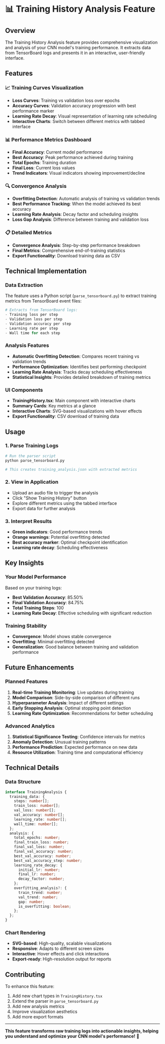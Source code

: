 # 📊 Training History Analysis Feature

## Overview

The Training History Analysis feature provides comprehensive visualization and analysis of your CNN model's training performance. It extracts data from TensorBoard logs and presents it in an interactive, user-friendly interface.

## Features

### 📈 Training Curves Visualization
- **Loss Curves**: Training vs validation loss over epochs
- **Accuracy Curves**: Validation accuracy progression with best performance marker
- **Learning Rate Decay**: Visual representation of learning rate scheduling
- **Interactive Charts**: Switch between different metrics with tabbed interface

### 📊 Performance Metrics Dashboard
- **Final Accuracy**: Current model performance
- **Best Accuracy**: Peak performance achieved during training
- **Total Epochs**: Training duration
- **Final Loss**: Current loss values
- **Trend Indicators**: Visual indicators showing improvement/decline

### 🔍 Convergence Analysis
- **Overfitting Detection**: Automatic analysis of training vs validation trends
- **Best Performance Tracking**: When the model achieved its best accuracy
- **Learning Rate Analysis**: Decay factor and scheduling insights
- **Loss Gap Analysis**: Difference between training and validation loss

### 📋 Detailed Metrics
- **Convergence Analysis**: Step-by-step performance breakdown
- **Final Metrics**: Comprehensive end-of-training statistics
- **Export Functionality**: Download training data as CSV

## Technical Implementation

### Data Extraction
The feature uses a Python script (`parse_tensorboard.py`) to extract training metrics from TensorBoard event files:

```python
# Extracts from TensorBoard logs:
- Training loss per step
- Validation loss per step  
- Validation accuracy per step
- Learning rate per step
- Wall time for each step
```

### Analysis Features
- **Automatic Overfitting Detection**: Compares recent training vs validation trends
- **Performance Optimization**: Identifies best performing checkpoint
- **Learning Rate Analysis**: Tracks decay scheduling effectiveness
- **Statistical Insights**: Provides detailed breakdown of training metrics

### UI Components
- **TrainingHistory.tsx**: Main component with interactive charts
- **Summary Cards**: Key metrics at a glance
- **Interactive Charts**: SVG-based visualizations with hover effects
- **Export Functionality**: CSV download of training data

## Usage

### 1. Parse Training Logs
```bash
# Run the parser script
python parse_tensorboard.py

# This creates training_analysis.json with extracted metrics
```

### 2. View in Application
- Upload an audio file to trigger the analysis
- Click "Show Training History" button
- Explore different metrics using the tabbed interface
- Export data for further analysis

### 3. Interpret Results
- **Green indicators**: Good performance trends
- **Orange warnings**: Potential overfitting detected
- **Best accuracy marker**: Optimal checkpoint identification
- **Learning rate decay**: Scheduling effectiveness

## Key Insights

### Your Model Performance
Based on your training logs:
- **Best Validation Accuracy**: 85.50%
- **Final Validation Accuracy**: 84.75%
- **Total Training Steps**: 100
- **Learning Rate Decay**: Effective scheduling with significant reduction

### Training Stability
- **Convergence**: Model shows stable convergence
- **Overfitting**: Minimal overfitting detected
- **Generalization**: Good balance between training and validation performance

## Future Enhancements

### Planned Features
1. **Real-time Training Monitoring**: Live updates during training
2. **Model Comparison**: Side-by-side comparison of different runs
3. **Hyperparameter Analysis**: Impact of different settings
4. **Early Stopping Analysis**: Optimal stopping point detection
5. **Learning Rate Optimization**: Recommendations for better scheduling

### Advanced Analytics
1. **Statistical Significance Testing**: Confidence intervals for metrics
2. **Anomaly Detection**: Unusual training patterns
3. **Performance Prediction**: Expected performance on new data
4. **Resource Utilization**: Training time and computational efficiency

## Technical Details

### Data Structure
```typescript
interface TrainingAnalysis {
  training_data: {
    steps: number[];
    train_loss: number[];
    val_loss: number[];
    val_accuracy: number[];
    learning_rate: number[];
    wall_time: number[];
  };
  analysis: {
    total_epochs: number;
    final_train_loss: number;
    final_val_loss: number;
    final_val_accuracy: number;
    best_val_accuracy: number;
    best_val_accuracy_step: number;
    learning_rate_decay: {
      initial_lr: number;
      final_lr: number;
      decay_factor: number;
    };
    overfitting_analysis?: {
      train_trend: number;
      val_trend: number;
      gap: number;
      is_overfitting: boolean;
    };
  };
}
```

### Chart Rendering
- **SVG-based**: High-quality, scalable visualizations
- **Responsive**: Adapts to different screen sizes
- **Interactive**: Hover effects and click interactions
- **Export-ready**: High-resolution output for reports

## Contributing

To enhance this feature:
1. Add new chart types in `TrainingHistory.tsx`
2. Extend the parser in `parse_tensorboard.py`
3. Add new analysis metrics
4. Improve visualization aesthetics
5. Add more export formats

---

**This feature transforms raw training logs into actionable insights, helping you understand and optimize your CNN model's performance!** 🚀 